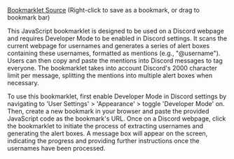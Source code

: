 [Bookmarklet Source](index.js) (Right-click to save as a bookmark, or drag to bookmark bar)

This JavaScript bookmarklet is designed to be used on a Discord webpage and requires Developer Mode to be enabled in Discord settings. It scans the current webpage for usernames and generates a series of alert boxes containing these usernames, formatted as mentions (e.g., "@username"). Users can then copy and paste the mentions into Discord messages to tag everyone. The bookmarklet takes into account Discord's 2000 character limit per message, splitting the mentions into multiple alert boxes when necessary.

To use this bookmarklet, first enable Developer Mode in Discord settings by navigating to 'User Settings' > 'Appearance' > toggle 'Developer Mode' on. Then, create a new bookmark in your browser and paste the provided JavaScript code as the bookmark's URL. Once on a Discord webpage, click the bookmarklet to initiate the process of extracting usernames and generating the alert boxes. A message box will appear on the screen, indicating the progress and providing further instructions once the usernames have been processed.
